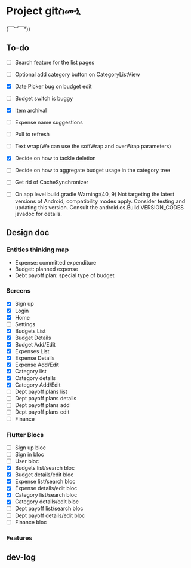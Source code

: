 # Project gitስሙኒ

\(￣︶￣*\))

## To-do

- [ ] Search feature for the list pages
- [ ] Optional add category button on CategoryListView
- [x] Date Picker bug on budget edit
- [ ] Budget switch is buggy
- [x] Item archival
- [ ] Expense name suggestions
- [ ] Pull to refresh 
- [ ] Text wrap(We can use the softWrap and overWrap parameters)
  
- [x] Decide on how to tackle deletion
- [ ] Decide on how to aggregate budget usage in the category tree
- [ ] Get rid of CacheSynchronizer
- [ ] On app level build.gradle Warning:(40, 9) Not targeting the latest versions of Android; compatibility modes apply. Consider testing and updating this version. Consult the android.os.Build.VERSION_CODES javadoc for details.
## Design doc

### Entities thinking map

- Expense: committed expenditure 
- Budget: planned expense
- Debt payoff plan: special type of budget

### Screens

- [x] Sign up
- [x] Login
- [x] Home
- [ ] Settings
- [x] Budgets List
- [x] Budget Details
- [x] Budget Add/Edit
- [x] Expenses List
- [x] Expense Details
- [x] Expense Add/Edit
- [x] Category list
- [x] Category details
- [x] Category Add/Edit
- [ ] Dept payoff plans list
- [ ] Dept payoff plans details
- [ ] Dept payoff plans add 
- [ ] Dept payoff plans edit
- [ ] Finance 

### Flutter Blocs

- [ ] Sign up bloc
- [ ] Sign in bloc
- [ ] User bloc
- [x] Budgets list/search bloc
- [x] Budget details/edit bloc
- [x] Expense list/search bloc
- [x] Expense details/edit bloc
- [x] Category list/search bloc
- [x] Category details/edit bloc
- [ ] Dept payoff list/search bloc
- [ ] Dept payoff details/edit bloc
- [ ] Finance bloc

### Features


## dev-log
